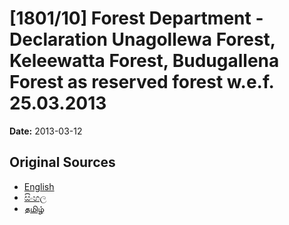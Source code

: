 # [1801/10] Forest Department - Declaration Unagollewa Forest, Keleewatta Forest, Budugallena Forest as reserved forest w.e.f. 25.03.2013

**Date:** 2013-03-12

## Original Sources

- [English](https://documents.gov.lk/view/extra-gazettes/2013/3/1801-10_E.pdf)
- [සිංහල](https://documents.gov.lk/view/extra-gazettes/2013/3/1801-10_S.pdf)
- [தமிழ்](https://documents.gov.lk/view/extra-gazettes/2013/3/1801-10_T.pdf)
